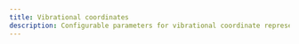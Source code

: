 ```yaml
---
title: Vibrational coordinates
description: Configurable parameters for vibrational coordinate representation analysis
---
```


